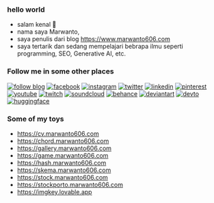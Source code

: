 ### hello world
- salam kenal :wave:
- nama saya Marwanto,
- saya penulis dari blog https://www.marwanto606.com
- saya tertarik dan sedang mempelajari bebrapa ilmu seperti programming, SEO, Generative AI, etc.

### Follow me in some other places
[![follow blog](https://img.shields.io/badge/Blogger-FF5722?style=for-the-badge&logo=blogger&logoColor=white)](https://link606.pages.dev/follow-blog)
[![facebook](https://img.shields.io/badge/Facebook-1877F2?style=for-the-badge&logo=facebook&logoColor=white)](https://link606.pages.dev/facebook)
[![instagram](https://img.shields.io/badge/Instagram-E4405F?style=for-the-badge&logo=instagram&logoColor=white)](https://link606.pages.dev/instagram)
[![twitter](https://img.shields.io/badge/X-000000?style=for-the-badge&logo=x&logoColor=white)](https://link606.pages.dev/twitter)
[![linkedin](https://img.shields.io/badge/LinkedIn-0077B5?style=for-the-badge&logo=linkedin&logoColor=white)](https://link606.pages.dev/linkedin)
[![pinterest](https://img.shields.io/badge/Pinterest-%23E60023.svg?&style=for-the-badge&logo=Pinterest&logoColor=white)](https://link606.pages.dev/pinterest)
[![youtube](https://img.shields.io/badge/YouTube-FF0000?style=for-the-badge&logo=youtube&logoColor=white)](https://link606.pages.dev/youtube)
[![twitch](https://img.shields.io/badge/Twitch-9146FF?style=for-the-badge&logo=twitch&logoColor=white)](https://link606.pages.dev/twitch)
[![soundcloud](https://img.shields.io/badge/SoundCloud-FF3300?style=for-the-badge&logo=soundcloud&logoColor=white)](https://link606.pages.dev/soundcloud)
[![behance](https://img.shields.io/badge/Behance-0054F7?style=for-the-badge&logo=behance&logoColor=white)](https://link606.pages.dev/behance)
[![deviantart](https://img.shields.io/badge/DeviantArt-05CC47?style=for-the-badge&logo=deviantart&logoColor=white)](https://link606.pages.dev/deviantart)
[![devto](https://img.shields.io/badge/dev.to-0A0A0A?style=for-the-badge&logo=devdotto&logoColor=white)](https://link606.pages.dev/devto)
[![huggingface](https://img.shields.io/badge/-HuggingFace-FDEE21?style=for-the-badge&logo=HuggingFace&logoColor=black)](https://link606.pages.dev/huggingface)

### Some of my toys
- https://cv.marwanto606.com
- https://chord.marwanto606.com
- https://gallery.marwanto606.com
- https://game.marwanto606.com
- https://hash.marwanto606.com
- https://skema.marwanto606.com
- https://stock.marwanto606.com
- https://stockporto.marwanto606.com
- https://imgkey.lovable.app
